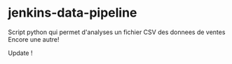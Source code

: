 # jenkins-data-pipeline

Script python qui permet d'analyses un fichier CSV des donnees de ventes
Encore une autre!

Update !
